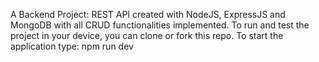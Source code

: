 A Backend Project: REST API created with NodeJS, ExpressJS and MongoDB with all CRUD functionalities implemented. To run and test the project in your device, you can clone or fork this repo. To start the application type: npm run dev

